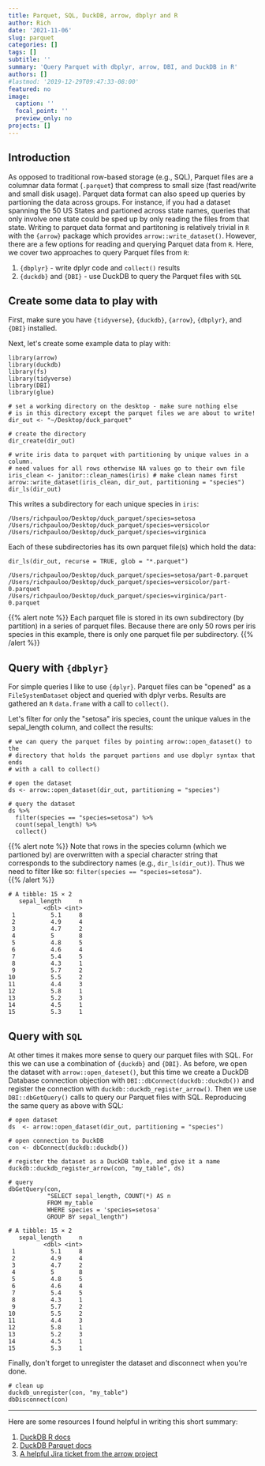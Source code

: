 ```yaml
---
title: Parquet, SQL, DuckDB, arrow, dbplyr and R
author: Rich
date: '2021-11-06'
slug: parquet
categories: []
tags: []
subtitle: ''
summary: 'Query Parquet with dbplyr, arrow, DBI, and DuckDB in R'
authors: []
#lastmod: '2019-12-29T09:47:33-08:00'
featured: no
image:
  caption: ''
  focal_point: ''
  preview_only: no
projects: []
---
```



## Introduction

As opposed to traditional row-based storage (e.g., SQL), Parquet files are a columnar data format (`.parquet`) that compress to small size (fast read/write and small disk usage). Parquet data format can also speed up queries by partioning the data across groups. For instance, if you had a dataset spanning the 50 US States and partioned across state names, queries that only involve one state could be sped up by only reading the files from that state. Writing to parquet data format and partitoning is relatively trivial in `R` with the `{arrow}` package which provides `arrow::write_dataset()`. However, there are a few options for reading and querying Parquet data from `R`. Here, we cover two approaches to query Parquet files from `R`:

1. `{dbplyr}` - write dplyr code and `collect()` results  
2. `{duckdb}` and `{DBI}` - use DuckDB to query the Parquet files with `SQL` 


## Create some data to play with

First, make sure you have `{tidyverse}`, `{duckdb}`, `{arrow}`, `{dbplyr}`, and `{DBI}` installed.  

Next, let's create some example data to play with:

```
library(arrow)
library(duckdb)
library(fs)
library(tidyverse)
library(DBI)
library(glue)

# set a working directory on the desktop - make sure nothing else
# is in this directory except the parquet files we are about to write!
dir_out <- "~/Desktop/duck_parquet"

# create the directory
dir_create(dir_out)

# write iris data to parquet with partitioning by unique values in a column.
# need values for all rows otherwise NA values go to their own file 
iris_clean <- janitor::clean_names(iris) # make clean names first
arrow::write_dataset(iris_clean, dir_out, partitioning = "species")
dir_ls(dir_out)
```

This writes a subdirectory for each unique species in `iris`:

```
/Users/richpauloo/Desktop/duck_parquet/species=setosa
/Users/richpauloo/Desktop/duck_parquet/species=versicolor
/Users/richpauloo/Desktop/duck_parquet/species=virginica
```

Each of these subdirectories has its own parquet file(s) which hold the data:

```
dir_ls(dir_out, recurse = TRUE, glob = "*.parquet") 
```

```
/Users/richpauloo/Desktop/duck_parquet/species=setosa/part-0.parquet
/Users/richpauloo/Desktop/duck_parquet/species=versicolor/part-0.parquet
/Users/richpauloo/Desktop/duck_parquet/species=virginica/part-0.parquet
```

{{% alert note %}}
Each parquet file is stored in its own subdirectory (by partition) in a series of parquet files. Because there are only 50 rows per iris species in this example, there is only one parquet file per subdirectory.
{{% /alert %}}


## Query with `{dbplyr}`

For simple queries I like to use `{dplyr}`. Parquet files can be "opened" as a `FileSystemDataset` object and queried with dplyr verbs. Results are gathered an `R` `data.frame` with a call to `collect()`.

Let's filter for only the "setosa" iris species, count the unique values in the sepal_length column, and collect the results:

```
# we can query the parquet files by pointing arrow::open_dataset() to the 
# directory that holds the parquet partions and use dbplyr syntax that ends
# with a call to collect()

# open the dataset
ds <- arrow::open_dataset(dir_out, partitioning = "species") 

# query the dataset
ds %>% 
  filter(species == "species=setosa") %>%
  count(sepal_length) %>% 
  collect()
```

{{% alert note %}}
Note that rows in the species column (which we partioned by) are overwritten with a special character string that corresponds to the subdirectory names (e.g., `dir_ls(dir_out)`). Thus we need to filter like so: `filter(species == "species=setosa")`.  
{{% /alert %}}


```
# A tibble: 15 × 2
   sepal_length     n
          <dbl> <int>
 1          5.1     8
 2          4.9     4
 3          4.7     2
 4          5       8
 5          4.8     5
 6          4.6     4
 7          5.4     5
 8          4.3     1
 9          5.7     2
10          5.5     2
11          4.4     3
12          5.8     1
13          5.2     3
14          4.5     1
15          5.3     1
```

## Query with `SQL`

At other times it makes more sense to query our parquet files with SQL. For this we can use a combination of `{duckdb}` and `{DBI}`. As before, we open the dataset with `arrow::open_dateset()`, but this time we create a DuckDB Database connection objection with `DBI::dbConnect(duckdb::duckdb())` and register the connection with `duckdb::duckdb_register_arrow()`. Then we use `DBI::dbGetQuery()` calls to query our Parquet files with SQL. Reproducing the same query as above with SQL:

```
# open dataset
ds  <- arrow::open_dataset(dir_out, partitioning = "species")

# open connection to DuckDB
con <- dbConnect(duckdb::duckdb())

# register the dataset as a DuckDB table, and give it a name
duckdb::duckdb_register_arrow(con, "my_table", ds)

# query
dbGetQuery(con, 
           "SELECT sepal_length, COUNT(*) AS n 
           FROM my_table 
           WHERE species = 'species=setosa' 
           GROUP BY sepal_length")
```

```
# A tibble: 15 × 2
   sepal_length     n
          <dbl> <int>
 1          5.1     8
 2          4.9     4
 3          4.7     2
 4          5       8
 5          4.8     5
 6          4.6     4
 7          5.4     5
 8          4.3     1
 9          5.7     2
10          5.5     2
11          4.4     3
12          5.8     1
13          5.2     3
14          4.5     1
15          5.3     1
```

Finally, don't forget to unregister the dataset and disconnect when you're done.

```
# clean up
duckdb_unregister(con, "my_table")
dbDisconnect(con)
```

***

Here are some resources I found helpful in writing this short summary:

1. [DuckDB R docs](https://duckdb.org/docs/api/r)
2. [DuckDB Parquet docs](https://duckdb.org/docs/data/parquet)
3. [A helpful Jira ticket from the arrow project](https://issues.apache.org/jira/browse/ARROW-12688?page=com.atlassian.jira.plugin.system.issuetabpanels%3Acomment-tabpanel&focusedCommentId=17381539#comment-17381539)

